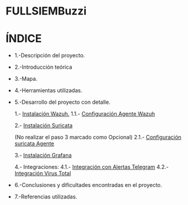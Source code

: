 # FULLSIEMBuzzi


# ÍNDICE

- 1.-Descripción del proyecto.
- 2.-Introducción teórica
- 3.-Mapa.
- 4.-Herramientas utilizadas.
- 5.-Desarrollo del proyecto con detalle.
   
   1.- [Instalación Wazuh.](https://documentation.wazuh.com/current/installation-guide/index.html)
      1.1.- [Configuración Agente Wazuh](https://documentation.wazuh.com/current/installation-guide/wazuh-agent/index.html)
        
   2.- [Instalación Suricata](https://github.com/Scosrom/Suricata-Telegram/blob/main/README.md)
     
     (No realizar el paso 3 marcado como Opcional)
      2.1.- [Configuración suricata Agente](Guia/conf-suricata.md)
        
   3.- [Instalación Grafana](Guia/conf-grafana)
     
   4.- Integraciones:
      4.1.- [Integración con Alertas Telegram](Guia/conf-telegram.md)
      4.2.- [Integración Virus Total](Guia/conf-virustotal.md)
        
- 6.-Conclusiones y dificultades encontradas en el proyecto.
- 7.-Referencias utilizadas.



